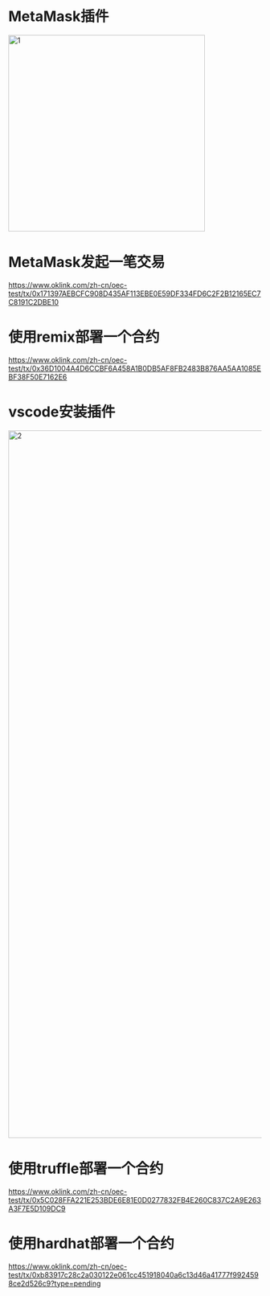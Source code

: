 # MetaMask插件
<img width="391" alt="1" src="https://user-images.githubusercontent.com/8063750/155136260-373e35be-993a-4e4e-a27e-1ebd1bdbd8c9.png">

# MetaMask发起一笔交易
https://www.oklink.com/zh-cn/oec-test/tx/0x171397AEBCFC908D435AF113EBE0E59DF334FD6C2F2B12165EC7C8191C2DBE10

# 使用remix部署一个合约
https://www.oklink.com/zh-cn/oec-test/tx/0x36D1004A4D6CCBF6A458A1B0DB5AF8FB2483B876AA5AA1085EBF38F50E7162E6

# vscode安装插件
<img width="1408" alt="2" src="https://user-images.githubusercontent.com/8063750/155137139-a4f4ff24-cc5a-46ef-8251-ae43f327ace9.png">

# 使用truffle部署一个合约
https://www.oklink.com/zh-cn/oec-test/tx/0x5C028FFA221E253BDE6E81E0D0277832FB4E260C837C2A9E263A3F7E5D109DC9

# 使用hardhat部署一个合约
https://www.oklink.com/zh-cn/oec-test/tx/0xb83917c28c2a030122e061cc451918040a6c13d46a41777f9924598ce2d526c9?type=pending